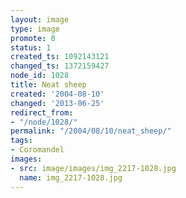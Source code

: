 ```yaml
---
layout: image
type: image
promote: 0
status: 1
created_ts: 1092143121
changed_ts: 1372159427
node_id: 1028
title: Neat sheep
created: '2004-08-10'
changed: '2013-06-25'
redirect_from:
- "/node/1028/"
permalink: "/2004/08/10/neat_sheep/"
tags:
- Coromandel
images:
- src: image/images/img_2217-1028.jpg
  name: img_2217-1028.jpg
---
```


